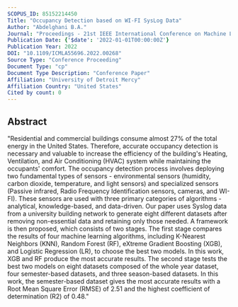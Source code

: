 ```yaml
---
SCOPUS_ID: 85152214450
Title: "Occupancy Detection based on WI-FI SysLog Data"
Author: "Abdelghani B.A."
Journal: "Proceedings - 21st IEEE International Conference on Machine Learning and Applications, ICMLA 2022"
Publication Date: {'$date': '2022-01-01T00:00:00Z'}
Publication Year: 2022
DOI: "10.1109/ICMLA55696.2022.00268"
Source Type: "Conference Proceeding"
Document Type: "cp"
Document Type Description: "Conference Paper"
Affiliation: "University of Detroit Mercy"
Affiliation Country: "United States"
Cited by count: 0
---
```


## Abstract
"Residential and commercial buildings consume almost 27% of the total energy in the United States. Therefore, accurate occupancy detection is necessary and valuable to increase the efficiency of the building's Heating, Ventilation, and Air Conditioning (HVAC) system while maintaining the occupants' comfort. The occupancy detection process involves deploying two fundamental types of sensors - environmental sensors (humidity, carbon dioxide, temperature, and light sensors) and specialized sensors (Passive infrared, Radio Frequency Identification sensors, cameras, and WI-FI). These sensors are used with three primary categories of algorithms - analytical, knowledge-based, and data-driven. Our paper uses Syslog data from a university building network to generate eight different datasets after removing non-essential data and retaining only those needed. A framework is then proposed, which consists of two stages. The first stage compares the results of four machine learning algorithms, including K-Nearest Neighbors (KNN), Random Forest (RF), eXtreme Gradient Boosting (XGB), and Logistic Regression (LR), to choose the best two models. In this work, XGB and RF produce the most accurate results. The second stage tests the best two models on eight datasets composed of the whole year dataset, four semester-based datasets, and three season-based datasets. In this work, the semester-based dataset gives the most accurate results with a Root Mean Square Error (RMSE) of 2.51 and the highest coefficient of determination (R2) of 0.48."
